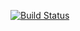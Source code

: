 [![Build Status](https://travis-ci.com/testowanieaplikacjijavaug/projekt2-inql.svg?token=3kJQswsH2SS3Xnj1fhuG&branch=master)](https://travis-ci.com/testowanieaplikacjijavaug/projekt2-inql)
